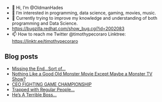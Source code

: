 - 👋 Hi, I’m @OldmanHades
- 👀 I’m interested in programming, data science, gaming, movies, music.
- 🌱 Currently trying to improve my knowledge and understanding of both programming and Data Science.
- https://bugzilla.redhat.com/show_bug.cgi?id=2002083
- 📫 How to reach me Twitter @timothypecoraro
Linktree: https://linktr.ee/timothypecoraro

## Blog posts
<!-- BLOG-POST-LIST:START -->
- [Missing the End…Sort of…](https://medium.com/@timothypecoraro/missing-the-end-sort-of-1963c9db01c6?source=rss-5097f5c9b801------2)
- [Nothing Like a Good Old Monster Movie Except Maybe a Monster TV Show?](https://medium.com/@timothypecoraro/nothing-like-a-good-old-monster-movie-except-maybe-a-monster-tv-show-dbf03cda0c10?source=rss-5097f5c9b801------2)
- [CEO FIGHTING GAME CHAMPIONSHIP](https://medium.com/@timothypecoraro/ceo-fighting-game-championship-8a0584fe4408?source=rss-5097f5c9b801------2)
- [Trapped with Regular People…](https://medium.com/@timothypecoraro/trapped-with-regular-people-f5b4719b2391?source=rss-5097f5c9b801------2)
- [He’s A Terrible Boss…](https://medium.com/@timothypecoraro/hes-a-terrible-boss-6378a9aac086?source=rss-5097f5c9b801------2)
<!-- BLOG-POST-LIST:END -->
